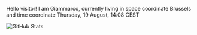 Hello visitor! I am Giammarco, currently living in space coordinate Brussels and time coordinate Thursday, 19 August, 14:08 CEST

![GitHub Stats](https://github-readme-stats.vercel.app/api?username=grcasanova)
